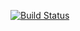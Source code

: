 [![Build Status](https://travis-ci.org/cavokz/gpnvm.svg?branch=master)](https://travis-ci.org/cavokz/gpnvm)
